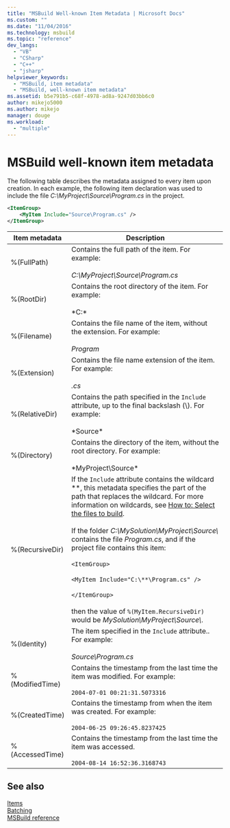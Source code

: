 ```yaml
---
title: "MSBuild Well-known Item Metadata | Microsoft Docs"
ms.custom: ""
ms.date: "11/04/2016"
ms.technology: msbuild
ms.topic: "reference"
dev_langs: 
  - "VB"
  - "CSharp"
  - "C++"
  - "jsharp"
helpviewer_keywords: 
  - "MSBuild, item metadata"
  - "MSBuild, well-known item metadata"
ms.assetid: b5e791b5-c68f-4978-ad8a-9247d03bb6c0
author: mikejo5000
ms.author: mikejo
manager: douge
ms.workload: 
  - "multiple"
---
```

# MSBuild well-known item metadata
The following table describes the metadata assigned to every item upon creation. In each example, the following item declaration was used to include the file *C:\MyProject\Source\Program.cs* in the project.  
  
```xml  
<ItemGroup>  
    <MyItem Include="Source\Program.cs" />  
</ItemGroup>  
```  
  
|Item metadata|Description|  
|-------------------|-----------------|  
|%(FullPath)|Contains the full path of the item. For example:<br /><br /> *C:\MyProject\Source\Program.cs*|  
|%(RootDir)|Contains the root directory of the item. For example:<br /><br /> *C:\*|  
|%(Filename)|Contains the file name of the item, without the extension. For example:<br /><br /> *Program*|  
|%(Extension)|Contains the file name extension of the item. For example:<br /><br /> *.cs*|  
|%(RelativeDir)|Contains the path specified in the `Include` attribute, up to the final backslash (\\). For example:<br /><br /> *Source\*|  
|%(Directory)|Contains the directory of the item, without the root directory. For example:<br /><br /> *MyProject\Source\*|  
|%(RecursiveDir)|If the `Include` attribute contains the wildcard \*\*, this metadata specifies the part of the path that replaces the wildcard. For more information on wildcards, see [How to: Select the files to build](../msbuild/how-to-select-the-files-to-build.md).<br /><br /> If the folder *C:\MySolution\MyProject\Source\\* contains the file *Program.cs*, and if the project file contains this item:<br /><br /> `<ItemGroup>`<br /><br /> `<MyItem Include="C:\**\Program.cs" />`<br /><br /> `</ItemGroup>`<br /><br /> then the value of `%(MyItem.RecursiveDir)` would be *MySolution\MyProject\Source\\*.|  
|%(Identity)|The item specified in the `Include` attribute.. For example:<br /><br /> *Source\Program.cs*|  
|%(ModifiedTime)|Contains the timestamp from the last time the item was modified. For example:<br /><br /> `2004-07-01 00:21:31.5073316`|  
|%(CreatedTime)|Contains the timestamp from when the item was created. For example:<br /><br /> `2004-06-25 09:26:45.8237425`|  
|%(AccessedTime)|Contains the timestamp from the last time the item was accessed.<br /><br /> `2004-08-14 16:52:36.3168743`|  
  
## See also  
 [Items](../msbuild/msbuild-items.md)   
 [Batching](../msbuild/msbuild-batching.md)   
 [MSBuild reference](../msbuild/msbuild-reference.md)